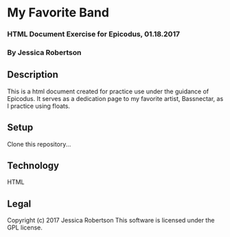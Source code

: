 # My Favorite Band
### HTML Document Exercise for Epicodus, 01.18.2017
### By **Jessica Robertson**
## Description
This is a html document created for practice use under the guidance of Epicodus.  It serves as a dedication page to my favorite artist, Bassnectar, as I practice using floats.
## Setup
Clone this repository...
## Technology
HTML
## Legal
Copyright (c) 2017 Jessica Robertson
This software is licensed under the GPL license.
